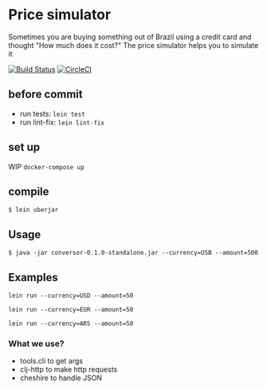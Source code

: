 # Price simulator
Sometimes you are buying something out of Brazil using a credit card and thought "How much does it cost?"
The price simulator helps you to simulate it

[![Build Status](https://travis-ci.org/pvgomes/price-simulator.svg?branch=master)](https://travis-ci.org/pvgomes/price-simulator)
[![CircleCI](https://circleci.com/gh/pvgomes/price-simulator.svg?style=svg)](https://circleci.com/gh/pvgomes/price-simulator)

## before commit
- run tests: `lein test`
- run lint-fix: `lein lint-fix`

## set up

WIP ```docker-compose up```

## compile

    $ lein uberjar

## Usage

    $ java -jar conversor-0.1.0-standalone.jar --currency=USB --amount=500

## Examples
`lein run --currency=USD --amount=50`

`lein run --currency=EUR --amount=50`

`lein run --currency=ARS --amount=50`




### What we use?
- tools.cli to get args
- clj-http to make http requests
- cheshire to handle JSON

